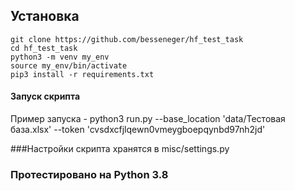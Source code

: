 ## Установка
```
git clone https://github.com/besseneger/hf_test_task
cd hf_test_task
python3 -m venv my_env
source my_env/bin/activate
pip3 install -r requirements.txt
```
#### Запуск скрипта
Пример запуска - python3 run.py --base_location 'data/Тестовая база.xlsx' --token 'cvsdxcfjlqewn0vmeygboepqynbd97nh2jd'

###Настройки скрипта хранятся в misc/settings.py
### Протестировано на Python 3.8
